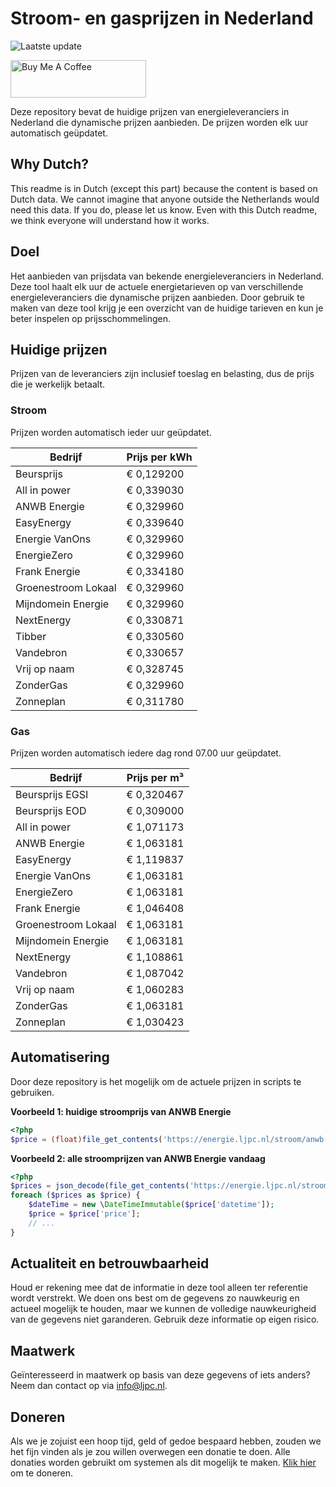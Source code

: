 # Stroom- en gasprijzen in Nederland

![Laatste update](https://img.shields.io/badge/laatste%20update-2023--05--15%2020%3A00%20CET-brightgreen)

<a href="https://www.buymeacoffee.com/Lars-" target="_blank"><img src="https://cdn.buymeacoffee.com/buttons/v2/default-orange.png" alt="Buy Me A Coffee" height="60" style="height: 60px !important;width: 217px !important;" ></a>

Deze repository bevat de huidige prijzen van energieleveranciers in Nederland die dynamische prijzen aanbieden. De prijzen worden elk uur automatisch geüpdatet.

## Why Dutch?

This readme is in Dutch (except this part) because the content is based on Dutch data. We cannot imagine that anyone outside the Netherlands would need this data. If you do, please let us know. Even with this Dutch readme, we think
everyone will understand how it works.

## Doel

Het aanbieden van prijsdata van bekende energieleveranciers in Nederland. Deze tool haalt elk uur de actuele energietarieven op van verschillende energieleveranciers die dynamische prijzen aanbieden. Door gebruik te maken van deze tool
krijg je een overzicht van de huidige tarieven en kun je beter inspelen op prijsschommelingen.

## Huidige prijzen

Prijzen van de leveranciers zijn inclusief toeslag en belasting, dus de prijs die je werkelijk betaalt.

### Stroom

Prijzen worden automatisch ieder uur geüpdatet.

 Bedrijf | Prijs per kWh 
---------|---------------
Beursprijs | € 0,129200
All in power | € 0,339030
ANWB Energie | € 0,329960
EasyEnergy | € 0,339640
Energie VanOns | € 0,329960
EnergieZero | € 0,329960
Frank Energie | € 0,334180
Groenestroom Lokaal | € 0,329960
Mijndomein Energie | € 0,329960
NextEnergy | € 0,330871
Tibber | € 0,330560
Vandebron | € 0,330657
Vrij op naam | € 0,328745
ZonderGas | € 0,329960
Zonneplan | € 0,311780


### Gas

Prijzen worden automatisch iedere dag rond 07.00 uur geüpdatet.

 Bedrijf | Prijs per m³ 
---------|--------------
Beursprijs EGSI | € 0,320467
Beursprijs EOD | € 0,309000
All in power | € 1,071173
ANWB Energie | € 1,063181
EasyEnergy | € 1,119837
Energie VanOns | € 1,063181
EnergieZero | € 1,063181
Frank Energie | € 1,046408
Groenestroom Lokaal | € 1,063181
Mijndomein Energie | € 1,063181
NextEnergy | € 1,108861
Vandebron | € 1,087042
Vrij op naam | € 1,060283
ZonderGas | € 1,063181
Zonneplan | € 1,030423


## Automatisering

Door deze repository is het mogelijk om de actuele prijzen in scripts te gebruiken.

**Voorbeeld 1: huidige stroomprijs van ANWB Energie**

```php
<?php
$price = (float)file_get_contents('https://energie.ljpc.nl/stroom/anwb-energie-nu.txt');

```

**Voorbeeld 2: alle stroomprijzen van ANWB Energie vandaag**

```php
<?php
$prices = json_decode(file_get_contents('https://energie.ljpc.nl/stroom/all-in-power-vandaag.json'),true);
foreach ($prices as $price) {
    $dateTime = new \DateTimeImmutable($price['datetime']);
    $price = $price['price'];
    // ...
}
```

## Actualiteit en betrouwbaarheid

Houd er rekening mee dat de informatie in deze tool alleen ter referentie wordt verstrekt. We doen ons best om de gegevens zo nauwkeurig en actueel mogelijk te houden, maar we kunnen de volledige nauwkeurigheid van de gegevens niet
garanderen. Gebruik deze informatie op eigen risico.

## Maatwerk

Geïnteresseerd in maatwerk op basis van deze gegevens of iets anders? Neem dan contact op
via [info@ljpc.nl](mailto:info@ljpc.nl?subject=Energie%20prijzen).

## Doneren

Als we je zojuist een hoop tijd, geld of gedoe bespaard hebben, zouden we het fijn vinden als je zou willen overwegen een
donatie te doen. Alle donaties worden gebruikt om systemen als dit mogelijk te
maken. [Klik hier](https://www.buymeacoffee.com/Lars-) om te doneren.
